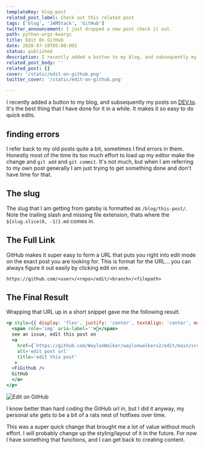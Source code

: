 ```yaml
---
templateKey: blog-post
related_post_label: Check out this related post
tags: ['blog', 'JAMStack', 'GitHub']
twitter_announcement: I just dropped a new post check it out.
path: python-args-kwargs
title: Edit On GitHub
date: 2020-07-18T05:00:00Z
status: published
description: I recently added a button to my blog, and subsequently my posts on [DEV.to](https://dev.to/waylonwalker).  It's the best thing that I have done for it in a while.  
related_post_body: ''
related_post: []
cover: '/static/edit-on-github.png'
twitter_cover: '/static/edit-on-github.png'

---
```



I recently added a button to my blog, and subsequently my posts on [DEV.to](https://dev.to/waylonwalker).  It's the best thing that I have done for it in a while.  It makes it so easy to do quick edits.  

## finding errors

I refer back to my old posts quite a bit, sometimes I find errors in them.  Honestly most of the time its too much effort to load up my editor make the change and `git add` and `git commit`.  It's not much, but when I am referring to my own post generally I am just trying to get something done and don't have time for that.


## The slug

The slug that I am getting from gatsby is formatted as `/blog/this-post/`.  Note the trailing slash and missing file extension, thats where the `${slug.slice(0, -1)}.md` comes in.  


## The Full Link


GitHub makes it super easy to form a URL that puts you right into edit mode on the exact post you are looking for.  This is format for the URL... you can always figure it out easily by clicking edit on one.

```
https://github.com/<user>/<repo>/edit/<branch>/<filepath>
```

## The Final Result

Wrapping that URL up in a short snippet gave me the following result.

``` jsx
<p style={{ display: 'flex', justify: 'center', textAlign: 'center', margin: '3rem auto' }}>
  <span role='img' aria-label=''>👀</span>
  see an issue, edit this post on 
  <a 
    href={`https://github.com/WaylonWalker/waylonwalkerv2/edit/main/src/pages${slug.slice(0, -1)}.md`} 
    alt='edit post url' 
    title='edit this post'
   >
  <FiGithub /> 
  GitHub
  </a>
</p>
```
![Edit on GitHub](https://dev-to-uploads.s3.amazonaws.com/i/sgqd23rbbusjpfxqr7bl.PNG)

I know better than hard coding the GitHub url in, but I did it anyway, my personal site gets to be a bit of a rats nest of hotfixes over time.

This was a super quick change that brought me a lot of value without much effort.  I will probably change up the styling/layout of it in the future. For now I have something that functions, and I can get back to creating content.

